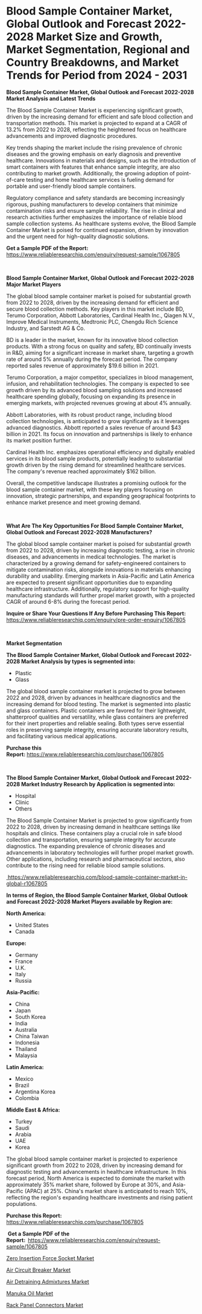 <p><h1>Blood Sample Container Market, Global Outlook and Forecast 2022-2028 Market Size and Growth, Market Segmentation, Regional and Country Breakdowns, and Market Trends for Period from 2024 -  2031</h1></p><p><strong>Blood Sample Container Market, Global Outlook and Forecast 2022-2028 Market Analysis and Latest Trends</strong></p>
<p><p>The Blood Sample Container Market is experiencing significant growth, driven by the increasing demand for efficient and safe blood collection and transportation methods. This market is projected to expand at a CAGR of 13.2% from 2022 to 2028, reflecting the heightened focus on healthcare advancements and improved diagnostic procedures. </p><p>Key trends shaping the market include the rising prevalence of chronic diseases and the growing emphasis on early diagnosis and preventive healthcare. Innovations in materials and designs, such as the introduction of smart containers with features that enhance sample integrity, are also contributing to market growth. Additionally, the growing adoption of point-of-care testing and home healthcare services is fueling demand for portable and user-friendly blood sample containers.</p><p>Regulatory compliance and safety standards are becoming increasingly rigorous, pushing manufacturers to develop containers that minimize contamination risks and ensure sample reliability. The rise in clinical and research activities further emphasizes the importance of reliable blood sample collection systems. As healthcare systems evolve, the Blood Sample Container Market is poised for continued expansion, driven by innovation and the urgent need for high-quality diagnostic solutions.</p></p>
<p><strong>Get a Sample PDF of the Report:&nbsp;</strong> <a href="https://www.reliableresearchiq.com/enquiry/request-sample/1067805">https://www.reliableresearchiq.com/enquiry/request-sample/1067805</a></p>
<p>&nbsp;</p>
<p><strong>Blood Sample Container Market, Global Outlook and Forecast 2022-2028 Major Market Players</strong></p>
<p><p>The global blood sample container market is poised for substantial growth from 2022 to 2028, driven by the increasing demand for efficient and secure blood collection methods. Key players in this market include BD, Terumo Corporation, Abbott Laboratories, Cardinal Health Inc., Qiagen N.V., Improve Medical Instruments, Medtronic PLC, Chengdu Rich Science Industry, and Sarstedt AG & Co.</p><p>BD is a leader in the market, known for its innovative blood collection products. With a strong focus on quality and safety, BD continually invests in R&D, aiming for a significant increase in market share, targeting a growth rate of around 5% annually during the forecast period. The company reported sales revenue of approximately $19.6 billion in 2021.</p><p>Terumo Corporation, a major competitor, specializes in blood management, infusion, and rehabilitation technologies. The company is expected to see growth driven by its advanced blood sampling solutions and increased healthcare spending globally, focusing on expanding its presence in emerging markets, with projected revenues growing at about 4% annually.</p><p>Abbott Laboratories, with its robust product range, including blood collection technologies, is anticipated to grow significantly as it leverages advanced diagnostics. Abbott reported a sales revenue of around $43 billion in 2021. Its focus on innovation and partnerships is likely to enhance its market position further.</p><p>Cardinal Health Inc. emphasizes operational efficiency and digitally enabled services in its blood sample products, potentially leading to substantial growth driven by the rising demand for streamlined healthcare services. The company's revenue reached approximately $162 billion.</p><p>Overall, the competitive landscape illustrates a promising outlook for the blood sample container market, with these key players focusing on innovation, strategic partnerships, and expanding geographical footprints to enhance market presence and meet growing demand.</p></p>
<p>&nbsp;</p>
<p><strong>What Are The Key Opportunities For Blood Sample Container Market, Global Outlook and Forecast 2022-2028 Manufacturers?</strong></p>
<p><p>The global blood sample container market is poised for substantial growth from 2022 to 2028, driven by increasing diagnostic testing, a rise in chronic diseases, and advancements in medical technologies. The market is characterized by a growing demand for safety-engineered containers to mitigate contamination risks, alongside innovations in materials enhancing durability and usability. Emerging markets in Asia-Pacific and Latin America are expected to present significant opportunities due to expanding healthcare infrastructure. Additionally, regulatory support for high-quality manufacturing standards will further propel market growth, with a projected CAGR of around 6-8% during the forecast period.</p></p>
<p><strong>Inquire or Share Your Questions If Any Before Purchasing This Report:</strong> <a href="https://www.reliableresearchiq.com/enquiry/pre-order-enquiry/1067805">https://www.reliableresearchiq.com/enquiry/pre-order-enquiry/1067805</a></p>
<p>&nbsp;</p>
<p><strong>Market Segmentation</strong></p>
<p><strong>The Blood Sample Container Market, Global Outlook and Forecast 2022-2028 Market Analysis by types is segmented into:</strong></p>
<p><ul><li>Plastic</li><li>Glass</li></ul></p>
<p><p>The global blood sample container market is projected to grow between 2022 and 2028, driven by advances in healthcare diagnostics and the increasing demand for blood testing. The market is segmented into plastic and glass containers. Plastic containers are favored for their lightweight, shatterproof qualities and versatility, while glass containers are preferred for their inert properties and reliable sealing. Both types serve essential roles in preserving sample integrity, ensuring accurate laboratory results, and facilitating various medical applications.</p></p>
<p><strong>Purchase this Report:&nbsp;</strong><a href="https://www.reliableresearchiq.com/purchase/1067805">https://www.reliableresearchiq.com/purchase/1067805</a></p>
<p>&nbsp;</p>
<p><strong>The Blood Sample Container Market, Global Outlook and Forecast 2022-2028 Market Industry Research by Application is segmented into:</strong></p>
<p><ul><li>Hospital</li><li>Clinic</li><li>Others</li></ul></p>
<p><p>The Blood Sample Container Market is projected to grow significantly from 2022 to 2028, driven by increasing demand in healthcare settings like hospitals and clinics. These containers play a crucial role in safe blood collection and transportation, ensuring sample integrity for accurate diagnostics. The expanding prevalence of chronic diseases and advancements in laboratory technologies will further propel market growth. Other applications, including research and pharmaceutical sectors, also contribute to the rising need for reliable blood sample solutions.</p></p>
<p><a href="https://www.reliableresearchiq.com/blood-sample-container-market-in-global-r1067805">&nbsp;https://www.reliableresearchiq.com/blood-sample-container-market-in-global-r1067805</a></p>
<p><strong>In terms of Region, the Blood Sample Container Market, Global Outlook and Forecast 2022-2028 Market Players available by Region are:</strong></p>
<p>
    <p> <strong> North America: </strong>
        <ul>
            <li>United States</li>
            <li>Canada</li>
        </ul>
        </p> 
    <p> <strong> Europe: </strong>
        <ul>
            <li>Germany</li>
            <li>France</li>
            <li>U.K.</li>
            <li>Italy</li>
            <li>Russia</li>
        </ul>
        </p> 
    <p> <strong> Asia-Pacific: </strong>
        <ul>
            <li>China</li>
            <li>Japan</li>
            <li>South Korea</li>
            <li>India</li>
            <li>Australia</li>
            <li>China Taiwan</li>
            <li>Indonesia</li>
            <li>Thailand</li>
            <li>Malaysia</li>
        </ul>
        </p> 
    <p> <strong> Latin America: </strong>
        <ul>
            <li>Mexico</li>
            <li>Brazil</li>
            <li>Argentina Korea</li>
            <li>Colombia</li>
        </ul>
        </p> 
    <p> <strong> Middle East & Africa: </strong>
        <ul>
            <li>Turkey</li>
            <li>Saudi</li>
            <li>Arabia</li>
            <li>UAE</li>
            <li>Korea</li>
        </ul>
    </p>
    </p>
<p><p>The global blood sample container market is projected to experience significant growth from 2022 to 2028, driven by increasing demand for diagnostic testing and advancements in healthcare infrastructure. In this forecast period, North America is expected to dominate the market with approximately 35% market share, followed by Europe at 30%, and Asia-Pacific (APAC) at 25%. China's market share is anticipated to reach 10%, reflecting the region's expanding healthcare investments and rising patient populations.</p></p>
<p><strong>Purchase this Report: </strong><a href="https://www.reliableresearchiq.com/purchase/1067805">https://www.reliableresearchiq.com/purchase/1067805</a></p>
<p>&nbsp;<strong>Get a Sample PDF of the Report:&nbsp;&nbsp;</strong><a href="https://www.reliableresearchiq.com/enquiry/request-sample/1067805">https://www.reliableresearchiq.com/enquiry/request-sample/1067805</a></p>
<p><strong></strong></p>
<p><p><a href="https://medium.com/@christopher.fisher66709/the-zero-insertion-force-socket-market-research-report-provides-an-in-depth-and-up-to-date-dfa9cdf5c511">Zero Insertion Force Socket Market</a></p><p><a href="https://www.linkedin.com/pulse/insights-air-circuit-breaker-market-share-competitive-czjge?trackingId=6v7TH6kPQcGqjdySZ2IweQ%3D%3D">Air Circuit Breaker Market</a></p><p><a href="https://issuu.com/reportprime-2/docs/air-detraining-admixtures-market-si_bce23d693c544d">Air Detraining Admixtures Market</a></p><p><a href="https://www.linkedin.com/pulse/deep-dive-manuka-oil-market-itstrends-segmentation-competitive-s8pbf?trackingId=HEsUx59QTHGCnDhYoL%2F0QA%3D%3D">Manuka Oil Market</a></p><p><a href="https://medium.com/@christopher.fisher66709/the-global-rack-panel-connectors-market-is-projected-to-experience-an-annual-growth-rate-of-5-2-6b3d43d0cf57">Rack Panel Connectors Market</a></p></p>